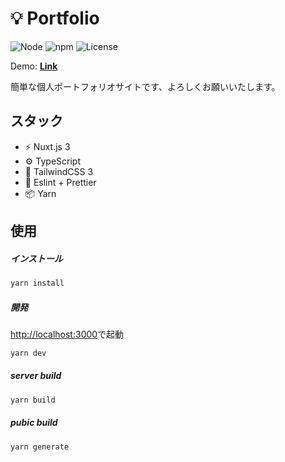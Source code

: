 # 💡 Portfolio

![Node](https://img.shields.io/badge/Node.js-v18.0.0-fb7185.svg?logo=&style=flat-square)  ![npm](https://img.shields.io/badge/npm-v1.0.0-84CC16.svg?style=flat-square)  ![License](https://img.shields.io/badge/License-GPL-0284C7.svg?logo=&style=flat-square)

Demo:  **[Link](http://renhou.starfree.jp/)**

簡単な個人ポートフォリオサイトです、よろしくお願いいたします。



## スタック

- ⚡️ Nuxt.js 3
- ⚙️ TypeScript
- 🎨 TailwindCSS 3
- 📑 Eslint + Prettier
- 📦 Yarn



## 使用

##### インストール

```bash
yarn install
```

##### 開発

[http://localhost:3000](http://localhost:3000)で起動

```bash
yarn dev
```

##### server build

```bash
yarn build
```

##### pubic build

```bash
yarn generate
```





